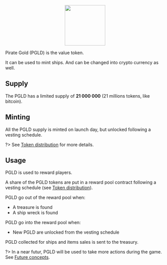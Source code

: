 <p align="center">
  <img width="128" src="./img/gold.png">
</p>

Pirate Gold (PGLD) is the value token.

It can be used to mint ships. And can be changed into crypto currency as well.

## Supply

The PGLD has a limited supply of **21 000 000** (21 millions tokens, like bitcoin).

## Minting

All the PGLD supply is minted on launch day, but unlocked following a vesting schedule.

?> See [Token distribution](tokenomics/token_distribution) for more details.

## Usage

PGLD is used to reward players.

A share of the PGLD tokens are put in a reward pool contract following a vesting schedule (see [Token distribution](tokenomics/token_distribution)).

PGLD go out of the reward pool when:
- A treasure is found
- A ship wreck is found

PGLD go into the reward pool when:
- New PGLD are unlocked from the vesting schedule

PGLD collected for ships and items sales is sent to the treasury.

?> In a near futur, PGLD will be used to take more actions during the game. See [Future concepts](game_concept/future_concepts).



